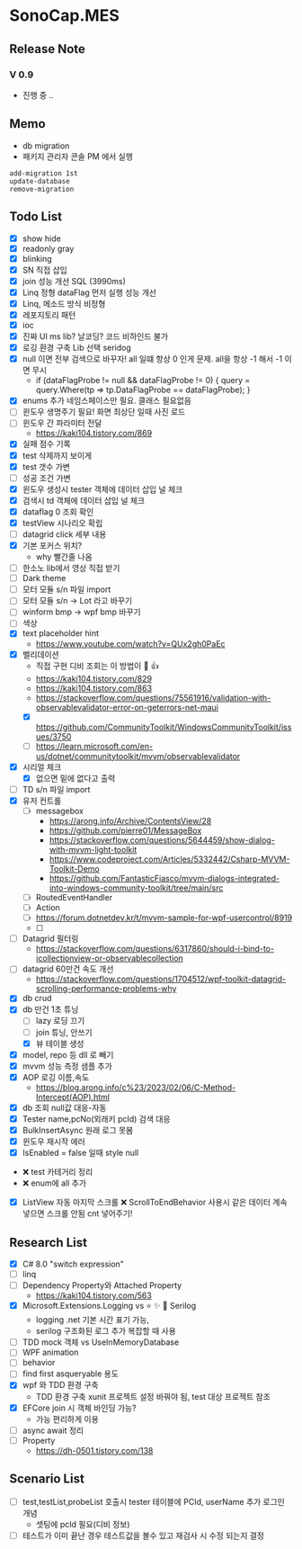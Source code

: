 # SonoCap.MES

## Release Note
### V 0.9
- 진행 중 ..

## Memo
- db migration
- 패키지 관리자 콘솔 PM 에서 실행
```
add-migration 1st
update-database
remove-migration
```

## Todo List
- [X] show hide
- [X] readonly gray
- [X] blinking
- [X] SN 직접 삽입
- [X] join 성능 개선 SQL (3990ms)
- [X] Linq 정형 dataFlag 먼저 실행 성능 개선 
- [X] Linq, 메소드 방식 비정형
- [X] 레포지토리 패턴
- [X] ioc
- [X] 진짜 UI ms lib? 날코딩? 코드 비하인드 불가
- [X] 로깅 환경 구축 Lib 선택 seridog
- [X] null 이면 전부 검색으로 바꾸자! all 일떄 항상 0 인게 문제. all을 항상 -1 해서 -1 이면 무시
	- if (dataFlagProbe != null && dataFlagProbe != 0)
            {
                query = query.Where(tp => tp.DataFlagProbe == dataFlagProbe);
            }
- [X] enums 추가 네임스페이스만 필요. 클래스 필요없음
- [ ] 윈도우 생명주기 필요! 화면 최상단 일때 사진 로드
- [ ] 윈도우 간 파라미터 전달
	- https://kaki104.tistory.com/869
- [X] 실패 점수 기록
- [X] test 삭제까지 보이게
- [X] test 갯수 가변
- [ ] 성공 조건 가변
- [X] 윈도우 생성시 tester 객체에 데이터 삽입 널 체크
- [X] 검색시 td 객체에 데이터 삽입 널 체크
- [X] dataflag 0 조회 확인
- [X] testView 시나리오 확립
- [ ] datagrid click 세부 내용
- [X] 기본 포커스 위치?
	- why 빨간줄 나옴
- [ ] 한소노 lib에서 영상 직접 받기
- [ ] Dark theme
- [ ] 모터 모듈 s/n 파일 import
- [ ] 모터 모듈 s/n -> Lot 라고 바꾸기
- [ ] winform bmp -> wpf bmp 바꾸기
- [ ] 색상
- [X] text placeholder hint
	- https://www.youtube.com/watch?v=QUx2gh0PaEc
- [X] 벨리데이션
	- 직접 구현 디비 조회는 이 방법이 :crown: :+1:
	- https://kaki104.tistory.com/829
	- https://kaki104.tistory.com/863
	- https://stackoverflow.com/questions/75561916/validation-with-observablevalidator-error-on-geterrors-net-maui
	- [X] https://github.com/CommunityToolkit/WindowsCommunityToolkit/issues/3750
	- [ ] https://learn.microsoft.com/en-us/dotnet/communitytoolkit/mvvm/observablevalidator
- [X] 시리얼 체크
	- [X] 없으면 밑에 없다고 출력
- [ ] TD s/n 파일 import
- [X] 유저 컨트롤
	- [ ] messagebox
		- https://arong.info/Archive/ContentsView/28
		- https://github.com/pierre01/MessageBox
		- https://stackoverflow.com/questions/5644459/show-dialog-with-mvvm-light-toolkit
		- https://www.codeproject.com/Articles/5332442/Csharp-MVVM-Toolkit-Demo
		- https://github.com/FantasticFiasco/mvvm-dialogs-integrated-into-windows-community-toolkit/tree/main/src
	- [ ] RoutedEventHandler
	- [ ] Action
	- [ ] https://forum.dotnetdev.kr/t/mvvm-sample-for-wpf-usercontrol/8919
	- [ ] 
- [ ] Datagrid 필터링
	- https://stackoverflow.com/questions/6317860/should-i-bind-to-icollectionview-or-observablecollection
- [ ] datagrid 60만건 속도 개선
	- https://stackoverflow.com/questions/1704512/wpf-toolkit-datagrid-scrolling-performance-problems-why
- [X] db crud
- [X] db 만건 1초 튜닝
	- [ ] lazy 로딩 끄기 
	- [ ] join 튜닝, 안쓰기
	- [X] 뷰 테이블 생성 
- [X] model, repo 등 dll 로 빼기
- [X] mvvm 성능 측정 샘플 추가
- [X] AOP 로깅 이름,속도
	- https://blog.arong.info/c%23/2023/02/06/C-Method-Intercept(AOP).html
- [X] db 조회 null값 대응-자동
- [X] Tester name,pcNo(외래키 pcId) 검색 대응
- [X] BulkInsertAsync 원래 로그 못봄
- [X] 윈도우 재시작 에러
- [X] IsEnabled = false 일때 style null
- :x: test 카테거리 정리
- :x: enum에 all 추가
- [X] ListView 자동 마지막 스크롤 
	:x: ScrollToEndBehavior 사용시 같은 데이터 계속 넣으면 스크롤 안됨 cnt 넣어주기!
## Research List
- [X] C# 8.0 "switch expression"
- [ ] linq
- [ ] Dependency Property와 Attached Property
	- https://kaki104.tistory.com/563
- [X] Microsoft.Extensions.Logging vs :star: :sparkles: :crown: Serilog
	- logging .net 기본 시간 표기 가능,
	- serilog 구조화된 로그 추가 복잡할 때 사용
- [ ] TDD mock 객체 vs UseInMemoryDatabase
- [ ] WPF animation
- [ ] behavior
- [ ] find first asqueryable 용도
- [X] wpf 와 TDD 환경 구축
	- TDD 환경 구축 xunit 프로젝트 설정 바꿔야 됨, test 대상 프로젝트 참조
- [X] EFCore join 시 객체 바인딩 가능?
	- 가능 편리하게 이용
- [ ] async await 정리
- [ ] Property 
	- https://dh-0501.tistory.com/138

## Scenario List
- [ ] test,testList,probeList 호출시 tester 테이블에 PCId, userName 추가 로그인 개념
	- 셋팅에 pcId 필요(디비 정보)
- [ ] 테스트가 이미 끝난 경우 테스트값을 볼수 있고 재검사 시 수정 되는지 결정